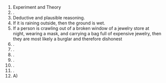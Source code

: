 1. Experiment and Theory
2. .
3. Deductive and plausible reasoning.
4. If it is raining outside, then the ground is wet.
5. If a person is crawling out of a broken window of a jewelry store at night, wearing a mask, and carrying a bag full of expensive jewelry, then they are most likely a burglar and therefore dishonest
6. .
7. .
8. .
9. .
10. .
11. .
12. A) 
